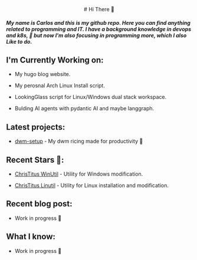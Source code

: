 <div align="center">
  # Hi There 󱠡
</div>

##### My name is Carlos and this is my github repo. Here you can find anything related to programming and IT. I have a background knowledge in devops and k8s, 󱃾 but now I'm also focusing in programming more, which I also Like to do.


## I'm Currently Working on:

- My hugo blog website.

- My perosnal Arch Linux Install script.

- LookingGlass script for Linux/Windows dual stack workspace.

- Bulding AI agents with pydantic AI and maybe langgraph.

## Latest projects:

- [dwm-setup](https://github.com/CarlosR759/dwm-rice) - My dwm ricing made for productivity 


## Recent Stars :

- [ChrisTitus WinUtil](https://github.com/ChrisTitusTech/winutil) -  Utility for Windows modification.

- [ChrisTitus Linutil](https://github.com/ChrisTitusTech/linutil) - Utility for Linux installation and modification.



## Recent blog post:

- Work in progress 

## What I know: 

- Work in progress 

